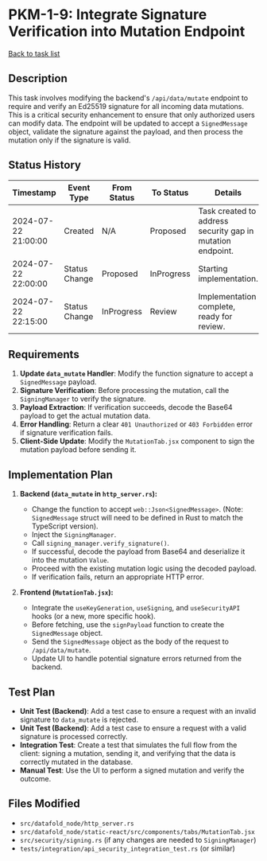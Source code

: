 # PKM-1-9: Integrate Signature Verification into Mutation Endpoint

[Back to task list](./tasks.md)

## Description

This task involves modifying the backend's `/api/data/mutate` endpoint to require and verify an Ed25519 signature for all incoming data mutations. This is a critical security enhancement to ensure that only authorized users can modify data. The endpoint will be updated to accept a `SignedMessage` object, validate the signature against the payload, and then process the mutation only if the signature is valid.

## Status History

| Timestamp | Event Type | From Status | To Status | Details | User |
|-----------|------------|-------------|-----------|---------|------|
| 2024-07-22 21:00:00 | Created | N/A | Proposed | Task created to address security gap in mutation endpoint. | AI_Agent |
| 2024-07-22 22:00:00 | Status Change | Proposed | InProgress | Starting implementation. | AI_Agent |
| 2024-07-22 22:15:00 | Status Change | InProgress | Review | Implementation complete, ready for review. | AI_Agent |

## Requirements

1. **Update `data_mutate` Handler**: Modify the function signature to accept a `SignedMessage` payload.
2. **Signature Verification**: Before processing the mutation, call the `SigningManager` to verify the signature.
3. **Payload Extraction**: If verification succeeds, decode the Base64 payload to get the actual mutation data.
4. **Error Handling**: Return a clear `401 Unauthorized` or `403 Forbidden` error if signature verification fails.
5. **Client-Side Update**: Modify the `MutationTab.jsx` component to sign the mutation payload before sending it.

## Implementation Plan

1. **Backend (`data_mutate` in `http_server.rs`):**
   - Change the function to accept `web::Json<SignedMessage>`. (Note: `SignedMessage` struct will need to be defined in Rust to match the TypeScript version).
   - Inject the `SigningManager`.
   - Call `signing_manager.verify_signature()`.
   - If successful, decode the payload from Base64 and deserialize it into the mutation `Value`.
   - Proceed with the existing mutation logic using the decoded payload.
   - If verification fails, return an appropriate HTTP error.

2. **Frontend (`MutationTab.jsx`):**
   - Integrate the `useKeyGeneration`, `useSigning`, and `useSecurityAPI` hooks (or a new, more specific hook).
   - Before fetching, use the `signPayload` function to create the `SignedMessage` object.
   - Send the `SignedMessage` object as the body of the request to `/api/data/mutate`.
   - Update UI to handle potential signature errors returned from the backend.

## Test Plan
- **Unit Test (Backend)**: Add a test case to ensure a request with an invalid signature to `data_mutate` is rejected.
- **Unit Test (Backend)**: Add a test case to ensure a request with a valid signature is processed correctly.
- **Integration Test**: Create a test that simulates the full flow from the client: signing a mutation, sending it, and verifying that the data is correctly mutated in the database.
- **Manual Test**: Use the UI to perform a signed mutation and verify the outcome.

## Files Modified
- `src/datafold_node/http_server.rs`
- `src/datafold_node/static-react/src/components/tabs/MutationTab.jsx`
- `src/security/signing.rs` (if any changes are needed to `SigningManager`)
- `tests/integration/api_security_integration_test.rs` (or similar) 